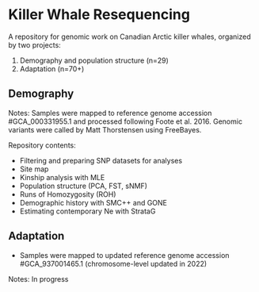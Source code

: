 # Killer Whale Resequencing
A repository for genomic work on Canadian Arctic killer whales, organized by two projects: 
1. Demography and population structure (n=29)
2. Adaptation (n=70+)

## Demography
Notes: Samples were mapped to reference genome accession #GCA_000331955.1 and processed following Foote et al. 2016. Genomic variants were called by Matt Thorstensen using FreeBayes.

Repository contents:
* Filtering and preparing SNP datasets for analyses
* Site map
* Kinship analysis with MLE
* Population structure (PCA, FST, sNMF)
* Runs of Homozygosity (ROH)
* Demographic history with SMC++ and GONE
* Estimating contemporary Ne with StrataG

## Adaptation
* Samples were mapped to updated reference genome accession #GCA_937001465.1 (chromosome-level updated in 2022)
  
Notes: In progress
